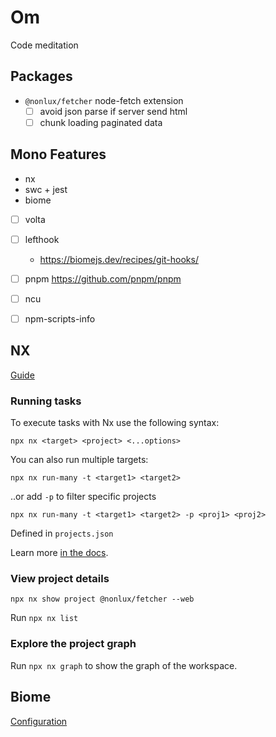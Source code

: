# Om

Code meditation

## Packages

- `@nonlux/fetcher` node-fetch extension
  - [ ] avoid json parse if server send html
  - [ ] chunk loading paginated data

##  Mono Features
- nx
- swc + jest
- biome
- [ ] volta
- [ ] lefthook
    - https://biomejs.dev/recipes/git-hooks/
- [ ] pnpm https://github.com/pnpm/pnpm
- [ ] ncu
- [ ] npm-scripts-info


## NX 

[Guide](https://nx.dev/getting-started/intro?utm_medium=website&utm_campaign=homepage_links&utm_content=cta_hero_get_started#try-nx-yourself)

### Running tasks

To execute tasks with Nx use the following syntax:

```
npx nx <target> <project> <...options>
```

You can also run multiple targets:

```
npx nx run-many -t <target1> <target2>
```

..or add `-p` to filter specific projects

```
npx nx run-many -t <target1> <target2> -p <proj1> <proj2>
```

Defined in `projects.json`

Learn more [in the docs](https://nx.dev/features/run-tasks).


### View project details

```
npx nx show project @nonlux/fetcher --web
```

Run `npx nx list`

### Explore the project graph

Run `npx nx graph` to show the graph of the workspace.

## Biome

 [Configuration](https://biomejs.dev/reference/configuration/#formatter)
